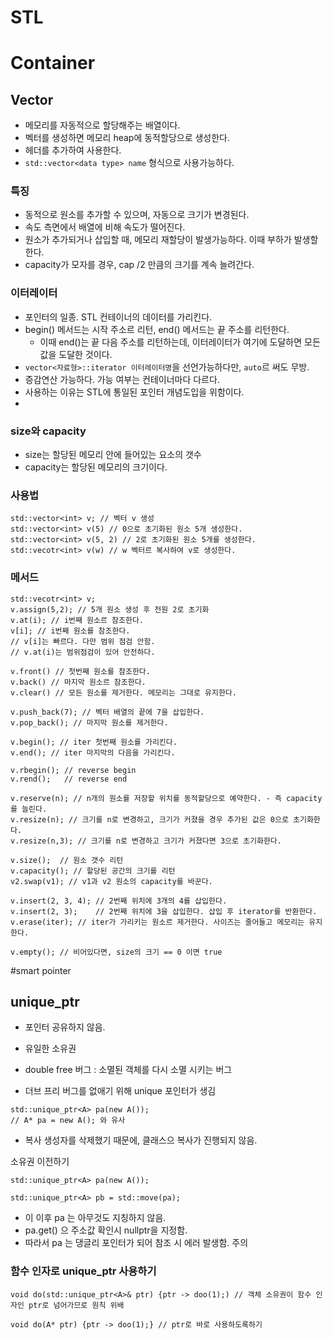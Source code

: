 # STL


# Container



## Vector

- 메모리를 자동적으로 할당해주는 배열이다.
- 벡터를 생성하면 메모리 heap에 동적할당으로 생성한다. 
- <vector> 헤더를 추가하여 사용한다.
- ``std::vector<data type> name`` 형식으로 사용가능하다.

### 특징 
- 동적으로 원소를 추가할 수 있으며, 자동으로 크기가 변경된다.
- 속도 측면에서 배열에 비해 속도가 떨어진다. 
- 원소가 추가되거나 삽입할 때, 메모리 재할당이 발생가능하다. 이때 부하가 발생할 한다.
- capacity가 모자를 경우, cap /2 만큼의 크기를 계속 늘려간다. 


### 이터레이터
- 포인터의 일종. STL 컨테이너의 데이터를 가리킨다.
- begin() 메서드는 시작 주소르 리턴, end() 메서드는 끝 주소를 리턴한다. 
  - 이때 end()는 끝 다음 주소를 리턴하는데, 이터레이터가 여기에 도달하면 모든 값을 도달한 것이다.
- `vector<자료형>::iterator 이터레이터명`을 선언가능하다만, `auto`르 써도 무방.
- 증감연산 가능하다. 가능 여부는 컨테이너마다 다르다. 
- 사용하는 이유는 STL에 통일된 포인터 개념도입을 위함이다.
- 

### size와 capacity
- size는 할당된 메모리 안에 들어있는 요소의 갯수
- capacity는 할당된 메모리의 크기이다. 

### 사용법

```
std::vector<int> v; // 벡터 v 생성
std::vector<int> v(5) // 0으로 초기화된 원소 5개 생성한다.
std::vector<int> v(5, 2) // 2로 초기화된 원소 5개를 생성한다.
std::vecotr<int> v(w) // w 벡터르 복사하여 v로 생성한다.
```


### 메서드
```
std::vecotr<int> v;
v.assign(5,2); // 5개 원소 생성 후 전원 2로 초기화
v.at(i); // i번째 원소르 참조한다. 
v[i]; // i번째 원소를 참조한다.
// v[i]는 빠르다. 다만 범위 점검 안함.
// v.at(i)는 범위점검이 있어 안전하다.

v.front() // 첫번째 원소를 참조한다.
v.back() // 마지막 원소르 참조한다.
v.clear() // 모든 원소를 제거한다. 메모리는 그대로 유지한다. 

v.push_back(7); // 벡터 배열의 끝에 7을 삽입한다.
v.pop_back(); // 마지막 원소를 제거한다.

v.begin(); // iter 첫번째 원소를 가리킨다.
v.end(); // iter 마지막의 다음을 가리킨다.

v.rbegin(); // reverse begin
v.rend();   // reverse end

v.reserve(n); // n개의 원소를 저장할 위치를 동적할당으로 예약한다. - 즉 capacity를 늘린다.
v.resize(n); // 크기를 n로 변경하고, 크기가 커졌을 경우 추가된 값은 0으로 초기화한다.
v.resize(n,3); // 크기를 n로 변경하고 크기가 커졌다면 3으로 초기화한다.

v.size();  // 원소 갯수 리턴
v.capacity(); // 할당된 공간의 크기를 리턴
v2.swap(v1); // v1과 v2 원소의 capacity를 바꾼다. 

v.insert(2, 3, 4); // 2번째 위치에 3개의 4를 삽입한다.
v.insert(2, 3);    // 2번째 위치에 3을 삽입한다. 삽입 후 iterator를 반환한다.
v.erase(iter); // iter가 가리키는 원소르 제거한다. 사이즈는 줄어들고 메모리는 유지한다.

v.empty(); // 비어있다면, size의 크기 == 0 이면 true
```

#smart pointer

## unique_ptr
  - 포인터 공유하지 않음.
  - 유일한 소유권
  
  - double free 버그 : 소멸된 객체를 다시 소멸 시키는 버그 
  - 더브 프리 버그를 없애기 위해 unique 포인터가 생김
  
  
  ```
  std::unique_ptr<A> pa(new A());
  // A* pa = new A(); 와 유사
  ```
  
  - 복사 생성자를 삭제했기 때문에, 클래스으 복사가 진행되지 않음.
  
  소유권 이전하기
  
  ```
  std::unique_ptr<A> pa(new A());
  
  std::unique_ptr<A> pb = std::move(pa);
  ```
  
  
  - 이 이후 pa 는 아무것도 지칭하지 않음. 
  - pa.get() 으 주소값 확인시 nullptr을 지정함.
  - 따라서 pa 는 댕글리 포인터가 되어 참조 시 에러 발생함. 주의
  
  ### 함수 인자로 unique_ptr 사용하기
  
  ```
  void do(std::unique_ptr<A>& ptr) {ptr -> doo(1);) // 객체 소유권이 함수 인자인 ptr로 넘어가므로 원칙 위배
  
  void do(A* ptr) {ptr -> doo(1);} // ptr로 바로 사용하도록하기
  ```
  
  
  
  


